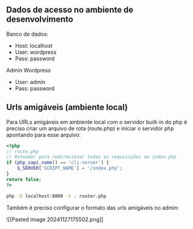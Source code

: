 ## Dados de acesso no ambiente de desenvolvimento

Banco de dados:
- Host: localhost
- User: wordpress
- Pass: password

Admin Wordpress
- User: admin
- Pass: password

## Urls amigáveis (ambiente local)

Para URLs amigáveis em ambiente local com o servidor built-in do php é preciso criar um arquivo de rota (route.php) e iniciar o servidor php apontando para esse arquivo:

```php
<?php
// route.php
// Roteador para redirecionar todas as requisições ao index.php
if (php_sapi_name() == 'cli-server') {
    $_SERVER['SCRIPT_NAME'] = '/index.php';
}
return false;
?>
```

```bash
php -S localhost:8000 -t . router.php
```

Também é preciso configurar o formato das urls amigáveis no admin:

![[Pasted image 20241127175502.png]]